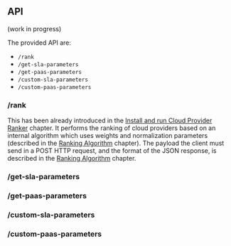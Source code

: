 
## API

(work in progress)

The provided API are:
* ```/rank```
* ```/get-sla-parameters```
* ```/get-paas-parameters```
* ```/custom-sla-parameters```
* ```/custom-paas-parameters```



### /rank
This has been already introduced in the [Install and run Cloud Provider Ranker](chapter2.md) chapter.
It performs the ranking of cloud providers based on an internal algorithm which uses weights and normalization parameters (described in the [Ranking Algorithm](chapter4.md) chapter). The payload the client must send in a POST HTTP request, and the format of the JSON response, is described in the [Ranking Algorithm](chapter4.md) chapter.
### /get-sla-parameters
### /get-paas-parameters
### /custom-sla-parameters
### /custom-paas-parameters



